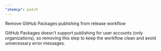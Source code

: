 ```yaml
---
"shemcp": patch
---
```


Remove GitHub Packages publishing from release workflow

GitHub Packages doesn't support publishing for user accounts (only organizations), so removing this step to keep the workflow clean and avoid unnecessary error messages.